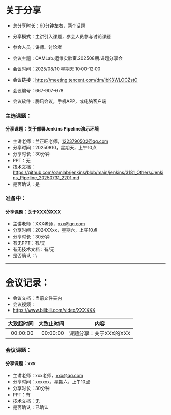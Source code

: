 # 关于分享
- 总分享时长：60分钟左右，两个话题
- 分享模式：主讲引入课题，参会人员参与讨论课题
- 参会人员：讲师、讨论者


- 会议主题：OAMLab.运维实验室.202508期.课题分享会
- 会议时间：2025/08/10 星期天 10:00-12:00
- 会议链接：https://meeting.tencent.com/dm/ibK3WLOCZstO
- 会议编号：667-907-678
- 会议软件：腾讯会议，手机APP，或电脑客户端


### 主选课题：
#### 分享课题：关于部署Jenkins Pipeline演示环境
- 主讲老师：兰正旺老师，1223790502@qq.com
- 分享时间：20250810，星期天，上午10点
- 分享时长：30分钟
- PPT：无
- 技术文档：https://github.com/oamlab/jenkins/blob/main/jenkins/3181_Others/Jenkins_Pipeline_20250731_2201.md
- 是否确认：是

### 准备中：
#### 分享课题：关于XXX的XXX
- 主讲老师：XXX老师，xxx@qq.com
- 分享时间：2024XXxx，星期六，上午10点
- 分享时长：30分钟
- 有无PPT：有/无
- 有无技术文档：有/无
- 是否确认：\

---

# 会议记录：
- 会议文档：当前文件夹内
- 会议视频：
- https://www.bilibili.com/video/XXXXXX

|   大致起时间	 |   大致止时间	 | 内容             |
|---------:|---------:|----------------|
| 00:00:00 | 00:00:00 | 课题分享：关于XXX的XXX |


### 会议课题：
#### 分享课题：xxx
- 主讲老师：xxx老师，xxx@qq.com
- 分享时间：xxxxxx，星期六，上午10点
- 分享时长：30分钟
- PPT：有
- 技术文档：无
- 是否确认：已确认
